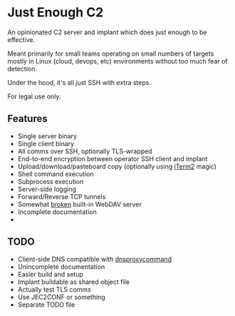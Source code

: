 Just Enough C2
==============
An opinionated C2 server and implant which does just enough to be effective.

Meant primarily for small teams operating on small numbers of targets mostly
in Linux (cloud, devops, etc) environments without too much fear of detection.

Under the hood, it's all just SSH with extra steps.

For legal use only.

Features
--------
- Single server binary
- Single client binary
- All comms over SSH, optionally TLS-wrapped
- End-to-end encryption between operator SSH client and implant
- Upload/download/pasteboard copy (optionally using [iTerm2](https://iterm2.com) magic)
- Shell command execution
- Subprocess execution
- Server-side logging
- Forward/Reverse TCP tunnels
- Somewhat
  [broken](https://github.com/golang/go/issues?q=is%3Aissue+is%3Aopen+x%2Fnet%2Fwebdav+)
  built-in WebDAV server
- Incomplete documentation
-

TODO
----
- Client-side DNS compatible with
  [dnsproxycommand](https://github.com/magisterquis/dnsproxycommand)
- Unincomplete documentation
- Easier build and setup
- Implant buildable as shared object file
- Actually test TLS comms
- Use JEC2CONF or something
- Separate TODO file
